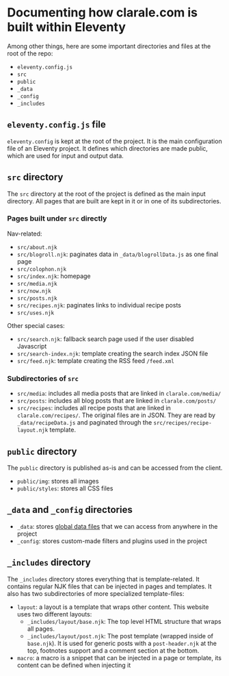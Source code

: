 # Documenting how clarale.com is built within Eleventy

Among other things, here are some important directories and files at the root of the repo:

- `eleventy.config.js`
- `src`
- `public`
- `_data`
- `_config`
- `_includes`

## `eleventy.config.js` file

`eleventy.config` is kept at the root of the project. It is the main configuration file of an Eleventy project. It defines which directories are made public, which are used for input and output data.

## `src` directory

The `src` directory at the root of the project is defined as the main input directory. All pages that are built are kept in it or in one of its subdirectories.

### Pages built under `src` directly

Nav-related:

- `src/about.njk`
- `src/blogroll.njk`: paginates data in `_data/blogrollData.js` as one final page
- `src/colophon.njk`
- `src/index.njk`: homepage
- `src/media.njk`
- `src/now.njk`
- `src/posts.njk`
- `src/recipes.njk`: paginates links to individual recipe posts
- `src/uses.njk`

Other special cases:

- `src/search.njk`: fallback search page used if the user disabled Javascript
- `src/search-index.njk`: template creating the search index JSON file
- `src/feed.njk`: template creating the RSS feed `/feed.xml`

### Subdirectories of `src`

- `src/media`: includes all media posts that are linked in `clarale.com/media/`
- `src/posts`: includes all blog posts that are linked in `clarale.com/posts/`
- `src/recipes`: includes all recipe posts that are linked in `clarale.com/recipes/`. The original files are in JSON. They are read by `_data/recipeData.js` and paginated through the `src/recipes/recipe-layout.njk` template.

## `public` directory

The `public` directory is published as-is and can be accessed from the client.

- `public/img`: stores all images
- `public/styles`: stores all CSS files

## `_data` and `_config` directories

- `_data`: stores [global data files](https://www.11ty.dev/docs/data-global/) that we can access from anywhere in the project
- `_config`: stores custom-made filters and plugins used in the project

## `_includes` directory

The `_includes` directory stores everything that is template-related. It contains regular NJK files that can be injected in pages and templates. It also has two subdirectories of more specialized template-files:

- `layout`: a layout is a template that wraps other content. This website uses two different layouts:
  - `_includes/layout/base.njk`: The top level HTML structure that wraps all pages.
  - `_includes/layout/post.njk`: The post template (wrapped inside of `base.njk`). It is used for generic posts with a `post-header.njk` at the top, footnotes support and a comment section at the bottom.
- `macro`: a macro is a snippet that can be injected in a page or template, its content can be defined when injecting it
